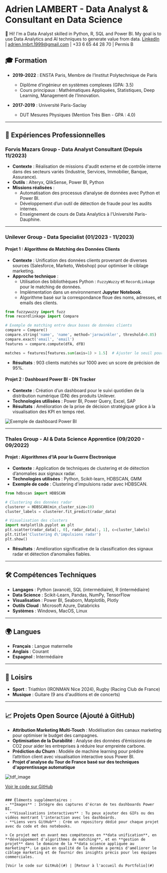 # Adrien LAMBERT - Data Analyst & Consultant en Data Science
👋 Hi! I'm a Data Analyst skilled in Python, R, SQL and Power BI. My goal is to use Data Analytics and AI techniques to generate value from data.
              [LinkedIn](https://www.linkedin.com/in/adrienlambert1) | adrien.lmbrt.1999@gmail.com | +33 6 65 44 28 70 | Permis B

## 🎓 Formation
- **2019-2022** : ENSTA Paris, Membre de l’Institut Polytechnique de Paris
  - Diplôme d’ingénieur en systèmes complexes (GPA: 3.5)
  - Cours principaux : Mathématiques Appliquées, Statistiques, Deep Learning, Management de l’Innovation.
 
- **2017-2019** : Université Paris-Saclay
  - DUT Mesures Physiques (Mention Très Bien - GPA : 4.0)

---

## 💼 Expériences Professionnelles

### Forvis Mazars Group - **Data Analyst Consultant** (Depuis 11/2023)
- **Contexte** : Réalisation de missions d'audit externe et de contrôle interne dans des secteurs variés (Industrie, Services, Immobilier, Banque, Assurance).
- **Outils** : Alteryx, QlikSense, Power BI, Python
- **Missions réalisées** :
  - Automatisation des processus d’analyse de données avec Python et Power BI.
  - Développement d’un outil de détection de fraude pour les audits internes.
  - Enseignement de cours de Data Analytics à l'Université Paris-Dauphine.

---

### Unilever Group - **Data Specialist** (01/2023 - 11/2023)

#### **Projet 1 : Algorithme de Matching des Données Clients**
- **Contexte** : Unification des données clients provenant de diverses sources (Salesforce, Marketo, Webshop) pour optimiser le ciblage marketing.
- **Approche technique** :
  - Utilisation des bibliothèques Python : `FuzzyWuzzy` et `RecordLinkage` pour le matching de données.
  - Implémentation dans un environnement **Jupyter Notebook**.
  - Algorithme basé sur la correspondance floue des noms, adresses, et emails des clients.
 
```python
from fuzzywuzzy import fuzz
from recordlinkage import Compare

# Exemple de matching entre deux bases de données clients
compare = Compare()
compare.string('name', 'name', method='jarowinkler', threshold=0.85)
compare.exact('email', 'email')
features = compare.compute(dfA, dfB)

matches = features[features.sum(axis=1) > 1.5]  # Ajuster le seuil pour optimiser les résultats
```

- **Résultats** : 903 clients matchés sur 1000 avec un score de précision de 95%.

#### **Projet 2 : Dashboard Power BI - DN Tracker**
- **Contexte** : Création d’un dashboard pour le suivi quotidien de la distribution numérique (DN) des produits Unilever.
- **Technologies utilisées** : Power BI, Power Query, Excel, SAP
- **Résultats** : Amélioration de la prise de décision stratégique grâce à la visualisation des KPI en temps réel.

![Exemple de dashboard Power BI](path/to/dashboard-image.png)

---

### Thales Group - **AI & Data Science Apprentice** (09/2020 - 09/2022)

#### **Projet : Algorithmes d’IA pour la Guerre Électronique**
- **Contexte** : Application de techniques de clustering et de détection d’anomalies aux signaux radar.
- **Technologies utilisées** : Python, Scikit-learn, HDBSCAN, GMM
- **Exemple de code** : Clustering d'impulsions radar avec HDBSCAN.

```python
from hdbscan import HDBSCAN

# Clustering des données radar
clusterer = HDBSCAN(min_cluster_size=10)
cluster_labels = clusterer.fit_predict(radar_data)

# Visualisation des clusters
import matplotlib.pyplot as plt
plt.scatter(radar_data[:, 0], radar_data[:, 1], c=cluster_labels)
plt.title('Clustering d\'impulsions radar')
plt.show()
```

- **Résultats** : Amélioration significative de la classification des signaux radar et détection d’anomalies fiables.

---

## 🛠️ Compétences Techniques
- **Langages** : Python (avancé), SQL (intermédiaire), R (intermédiaire)
- **Data Science** : Scikit-Learn, Pandas, NumPy, TensorFlow
- **Visualisation** : Power BI, Seaborn, Matplotlib, Plotly
- **Outils Cloud** : Microsoft Azure, Databricks
- **Systèmes** : Windows, MacOS, Linux

---

## 🌍 Langues
- **Français** : Langue maternelle
- **Anglais** : Courant
- **Espagnol** : Intermédiaire

---

## 🏅 Loisirs
- **Sport** : Triathlon (IRONMAN Nice 2024), Rugby (Racing Club de France)
- **Musique** : Guitare (9 ans d'auditions et de concerts)

---

## 📈 Projets Open Source (Ajouté à GitHub)
- **Attribution Marketing Multi-Touch** : Modélisation des canaux marketing pour optimiser le budget des campagnes.
- **Optimisation de la Durabilité** : Analyse des données d’émissions de CO2 pour aider les entreprises à réduire leur empreinte carbone.
- **Prédiction du Churn** : Modèle de machine learning pour prédire l’attrition client avec visualisation interactive sous Power BI.
- **Projet d'analyse du Tour de France basé sur des techniques d'apprentissage automatique**

![tdf_image](https://github.com/AdrixnIPP/TourDeFrance/assets/121221811/656fcaeb-a31f-4d52-8ff5-4ccaddd308d2)

[Voir le code sur GitHub](https://github.com/adrienlambert)
```

### Éléments supplémentaires :
- **Images** : Intègre des captures d'écran de tes dashboards Power BI.
- **Visualisations interactives** : Tu peux ajouter des GIFs ou des vidéos montrant l'interaction avec les dashboards.
- **Liens vers GitHub** : Crée un repository dédié pour chaque projet avec du code et des notebooks.

> Ce projet met en avant mes compétences en **data unification**, en **développement d'algorithmes de matching**, et en **gestion de projet** dans le domaine de la **data science appliquée au marketing**. Le gain en qualité de la donnée a permis d'améliorer le ciblage marketing et de fournir des insights précis pour les équipes commerciales.

[Voir le code sur GitHub](#) | [Retour à l'accueil du Portfolio](#)
